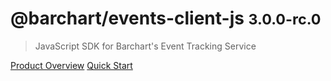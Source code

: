 # @barchart/events-client-js <small>3.0.0-rc.0</small>

> JavaScript SDK for Barchart&#x27;s Event Tracking Service

[Product Overview](/content/product_overview)
[Quick Start](/content/quick_start)
